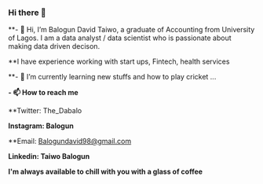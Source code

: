 ### Hi there 👋
**- 👋 Hi, I’m Balogun David Taiwo, a graduate of Accounting from University of Lagos. I am a data analyst / data scientist who is passionate about making data driven decison.   

**I have experience working with start ups, Fintech, health services 


**- 🌱 I’m currently learning new stuffs and how to play cricket  ...

**- 📫 How to reach me**

  **Twitter: The_Dabalo
  
  **Instagram: Balogun**
  
  **Email: Balogundavid98@gmail.com
  
  **Linkedin: Taiwo Balogun**
  
  **I'm always available to chill with you with a glass of coffee**  



<!--
**DABALO98/DABALO98** is a ✨ _special_ ✨ repository because its `README.md` (this file) appears on your GitHub profile.
